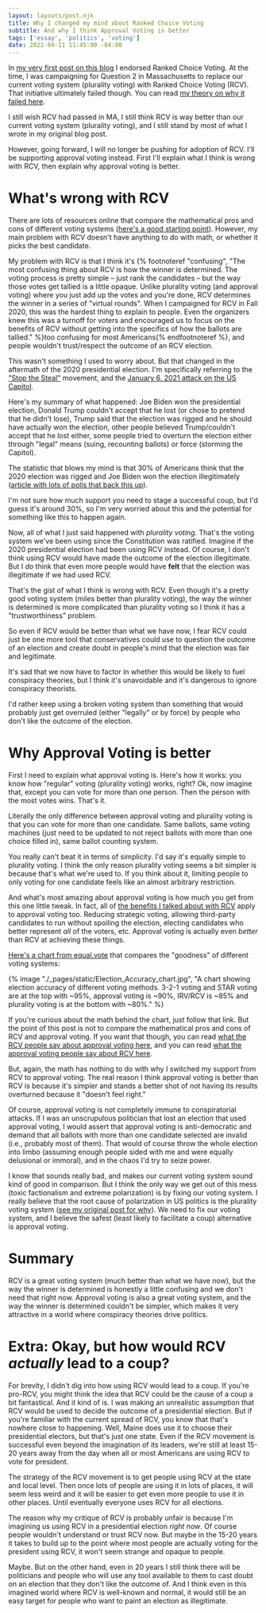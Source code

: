 ```yaml
---
layout: layouts/post.njk
title: Why I changed my mind about Ranked Choice Voting
subtitle: And why I think Approval Voting is better
tags: ['essay', 'politics', 'voting']
date: 2022-04-11 11:45:00 -04:00
---
```


In [my very first post on this blog](/post/rcv) I endorsed Ranked Choice Voting.
At the time, I was campaigning for Question 2 in Massachusetts to replace
our current voting system (plurality voting) with Ranked Choice Voting (RCV).
That initiative ultimately failed though.
You can read [my theory on why it failed here](/post/rcv_2020_loss).

I still wish RCV had passed in MA, I still think RCV is way better
than our current voting system (plurality voting), and I still
stand by most of what I wrote in my original blog post.

However, going forward, I will no longer be pushing for adoption of
RCV. I'll be supporting approval voting instead. First I'll explain
what I think is wrong with RCV, then explain why approval voting is better.

# What's wrong with RCV

There are lots of resources online that compare the mathematical
pros and cons of different voting systems
([here's a good starting point](https://en.wikipedia.org/wiki/Comparison_of_electoral_systems)). However, my main problem
with RCV doesn't have anything to do with math, or whether
it picks the best candidate.

My problem with RCV is that I think it's
{% footnoteref "confusing", "The most confusing thing about RCV is how the winner is determined. The voting process is pretty simple – just rank the candidates – but the way those votes get tallied is a little opaque. Unlike plurality voting (and approval voting) where you just add up the votes and you're done, RCV determines the winner in a series of \"virtual rounds\". When I campaigned for RCV in Fall 2020, this was the hardest thing to explain to people. Even the organizers knew this was a turnoff for voters and encouraged us to focus on the benefits of RCV without getting into the specifics of how the ballots are tallied." %}too confusing for most Americans{% endfootnoteref %},
and people wouldn't trust/respect the outcome of an
RCV election.

This wasn't something I used to worry about. But that changed
in the aftermath of the 2020 presidential election. I'm specifically
referring to the
["Stop the Steal"](https://en.wikipedia.org/wiki/Attempts_to_overturn_the_2020_United_States_presidential_election#Stop_the_Steal)
movement, and the
[January 6, 2021 attack on the US Capitol](https://en.wikipedia.org/wiki/2021_United_States_Capitol_attack).

Here's my summary of what happened:
Joe Biden won the presidential election,
Donald Trump couldn't accept that he lost
(or chose to pretend that he didn't lose),
Trump said that the election was rigged and he should have actually won the election,
other people believed Trump/couldn't accept that he lost either,
some people tried to overturn the election either through
"legal" means (suing, recounting ballots) or force (storming the Capitol).

The statistic that blows my mind is that 30% of Americans think
that the 2020 election was rigged and Joe Biden won the election
illegitimately
([article with lots of polls that back this up](https://www.politifact.com/factchecks/2022/feb/02/viral-image/no-most-americans-dont-believe-2020-election-was-f/)).

I'm not sure how much support you need to stage a successful coup,
but I'd guess it's around 30%, so I'm very worried about this
and the potential for something like this to happen again.

Now, all of what I just said happened with _plurality voting_.
That's the voting system we've been using since the Constitution
was ratified. Imagine if the 2020 presidential election had
been using RCV instead. Of course, I don't think using RCV
would have made the outcome of the election illegitimate.
But I _do_ think that even more people would have **felt**
that the election was illegitimate if we had used RCV.

That's the gist of what I think is wrong with RCV. Even though
it's a pretty good voting system (miles better than plurality voting),
the way the winner is determined is more complicated than plurality voting
so I think it has a "trustworthiness" problem.

So even if RCV would be better than what we have now, I fear
RCV could just be one more tool that conservatives could use
to question the outcome of an election and create doubt in people's
mind that the election was fair and legitimate.

It's sad that we now have to factor in whether this would
be likely to fuel conspiracy theories, but I think it's unavoidable
and it's dangerous to ignore conspiracy theorists.

I'd rather keep using a broken voting system than something
that would probably just get overruled (either "legally" or by force)
by people who don't like the outcome of the election.

# Why Approval Voting is better

First I need to explain what approval voting is. Here's how it works:
you know how "regular" voting (plurality voting) works, right? Ok,
now imagine that, except you can vote for more than one person.
Then the person with the most votes wins. That's it.

Literally the only difference between approval voting and plurality
voting is that you can vote for more than one candidate.
Same ballots, same voting machines
(just need to be updated to not reject ballots
with more than one choice filled in),
same ballot counting system.

You really can't beat it in terms of simplicity. I'd
say it's equally simple to plurality voting. I think the only
reason plurality voting seems a bit simpler is because that's
what we're used to. If you think about it, limiting people
to only voting for one candidate feels like an almost arbitrary
restriction.

And what's most amazing about approval voting is how much you
get from this one little tweak. In fact, all of
[the benefits I talked about with RCV](/post/rcv)
apply to approval voting too. Reducing strategic voting,
allowing third-party candidates to run without spoiling the election,
electing candidates who better represent _all_ of the voters, etc.
Approval voting is actually even _better_ than RCV at achieving
these things.

[Here's a chart from equal.vote](https://www.equal.vote/accuracy)
that compares the "goodness" of different voting systems:

<p>
    {% image "./_pages/static/Election_Accuracy_chart.jpg", "A chart showing election accuracy of different voting methods. 3-2-1 voting and STAR voting are at the top with ~95%, approval voting is ~90%, IRV/RCV is ~85% and plurality voting is at the bottom with ~80%." %}
</p>

If you're curious about the math behind the chart, just follow that link.
But the point of this post is not to compare the mathematical pros and cons
of RCV and approval voting. If you want that though, you can read
[what the RCV people say about approval voting here](https://www.fairvote.org/electoral_systems_rcv_vs_approval_voting),
and you can read
[what the approval voting people say about RCV here](https://electionscience.org/library/approval-voting-versus-irv/).

But, again, the math has nothing to do with why I switched my support from RCV
to approval voting. The real reason I think approval voting is better than
RCV is because it's simpler and stands a better shot of not having its results
overturned because it "doesn't feel right."

Of course, approval voting is not completely immune to conspiratorial attacks.
If I was an unscrupulous politician that lost an election that used approval
voting, I would assert that approval voting is anti-democratic and demand
that all ballots with more than one candidate selected are invalid
(i.e., probably most of them). That would of course throw the whole
election into limbo (assuming enough people sided with me and were
equally delusional or immoral), and in the chaos I'd try to seize power.

I know that sounds really bad, and makes our current voting system sound kind
of good in comparison. But I think the only way we get out of this mess
(toxic factionalism and extreme polarization) is by fixing our voting system.
I really believe that the root cause of polarization in US politics is
the plurality voting system
([see my original post for why](/post/rcv)). We need to fix our voting
system, and I believe the safest (least likely to facilitate a coup)
alternative is approval voting.

# Summary

RCV is a great voting system (much better than what we have now),
but the way the winner is determined is honestly a little confusing
and we don't need that right now. Approval voting is also a great
voting system, and the way the winner is determined couldn't be simpler,
which makes it very attractive in a world where conspiracy theories
drive politics.

# Extra: Okay, but how would RCV _actually_ lead to a coup?

For brevity, I didn't dig into how using RCV would lead to a coup.
If you're pro-RCV, you might think the idea that RCV could be the cause
of a coup a bit fantastical. And it kind of is. I was making an
unrealistic assumption that RCV would be used to decide the outcome
of a presidential election. But if you're familiar with the current
spread of RCV, you know that that's nowhere close to happening. Well,
Maine does use it to choose their presidential electors, but that's just
one state. Even if the RCV movement is successful even beyond the imagination
of its leaders, we're still at least 15-20 years away from the day when
all or most Americans are using RCV to vote for president.

The strategy of the RCV movement is to get people using RCV at the
state and local level. Then once lots of people are using it in lots
of places, it will seem less weird and it will be easier to get
even more people to use it in other places. Until eventually everyone
uses RCV for all elections.

The reason why my critique of RCV is probably unfair is because
I'm imagining us using RCV in a presidential election _right now_.
Of course people wouldn't understand or trust RCV now. But maybe
in the 15-20 years it takes to build up to the point where
most people are actually voting for the president using RCV,
it won't seem strange and opaque to people.

Maybe. But on the other hand, even in 20 years I still think
there will be politicians and people who will use any tool
available to them to cast doubt on an election that they don't like
the outcome of. And I think even in this imagined world where
RCV is well-known and normal, it would still be an easy target
for people who want to paint an election as illegitimate.
